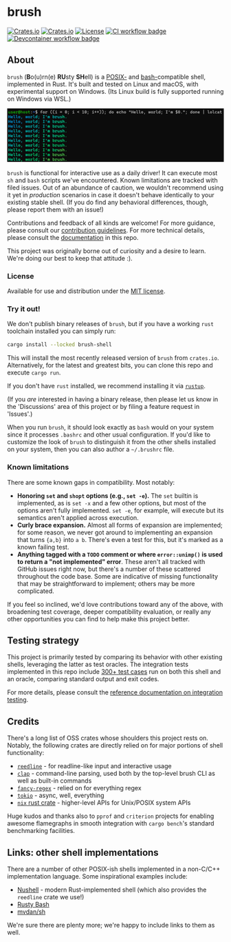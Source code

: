# brush

[![Crates.io](https://img.shields.io/crates/v/brush-shell?style=flat-square)](https://crates.io/crates/brush-shell)
[![Crates.io](https://img.shields.io/crates/d/brush-shell?style=flat-square)](https://crates.io/crates/brush-shell)
[![License](https://img.shields.io/badge/license-MIT-blue?style=flat-square)](LICENSE)
[![CI workflow badge](https://github.com/reubeno/brush/actions/workflows/ci.yaml/badge.svg)](https://github.com/reubeno/brush/actions/workflows/ci.yaml)
[![Devcontainer workflow badge](https://github.com/reubeno/brush/actions/workflows/devcontainer.yaml/badge.svg)](https://github.com/reubeno/brush/actions/workflows/devcontainer.yaml)

## About

`brush` (**B**o(u)rn(e) **RU**sty **SH**ell) is a [POSIX-](https://pubs.opengroup.org/onlinepubs/9699919799/utilities/V3_chap02.html) and [bash-](https://www.gnu.org/software/bash/)compatible shell,
implemented in Rust. It's built and tested on Linux and macOS, with experimental support on Windows. (Its Linux build is fully supported running on Windows via WSL.)

![screenshot](./docs/extras/brush-screenshot.png)

`brush` is functional for interactive use as a daily driver! It can execute most `sh` and `bash` scripts we've
encountered. Known limitations are tracked with filed issues. Out of an abundance of caution, 
we wouldn't recommend using it yet in _production_ scenarios in case it doesn't behave identically
to your existing stable shell. (If you do find any behavioral differences, though, please report them with an
issue!)

Contributions and feedback of all kinds are welcome! For more guidance, please consult our
[contribution guidelines](CONTRIBUTING.md). For more technical details, please consult the
[documentation](docs/README.md) in this repo.

This project was originally borne out of curiosity and a desire to learn. We're doing our best to keep that
attitude :).

### License

Available for use and distribution under the [MIT license](LICENSE).

### Try it out!

We don't publish binary releases of `brush`, but if you have a working `rust` toolchain installed you can simply run:

```bash
cargo install --locked brush-shell
```

This will install the most recently released version of `brush` from `crates.io`. Alternatively, for the latest and
greatest bits, you can clone this repo and execute `cargo run`.

If you don't have `rust` installed, we recommend installing it via [`rustup`](https://rustup.rs/).

(If you *are* interested in having a binary release, then please let us know in the 'Discussions' area of this
project or by filing a feature request in 'Issues'.)

When you run `brush`, it should look exactly as `bash` would on your system since it processes `.bashrc` and
other usual configuration. If you'd like to customize the look of `brush` to distinguish it from the other shells
installed on your system, then you can also author a `~/.brushrc` file.

### Known limitations

There are some known gaps in compatibility. Most notably:

* **Honoring `set` and `shopt` options (e.g., `set -e`).**
  The `set` builtin is implemented, as is `set -x` and a few other options, but most of the options aren't fully implemented. `set -e`, for example, will execute but its semantics aren't applied across execution.
* **Curly brace expansion.**
  Almost all forms of expansion are implemented; for some reason, we never got around to implementing an expansion that turns `{a,b}` into `a b`. There's even a test for this, but it's marked as a known failing test.
* **Anything tagged with a `TODO` comment or where `error::unimp()` is used to return a "not implemented" error**.
  These aren't all tracked with GitHub issues right now, but there's a number of these scattered throughout the code base. Some are indicative of missing functionality that may be straightforward to implement; others may be more complicated.

If you feel so inclined, we'd love contributions toward any of the above, with broadening test coverage, deeper compatibility evaluation, or really any other opportunities you can find to help make this project better.

## Testing strategy

This project is primarily tested by comparing its behavior with other existing shells, leveraging the latter as test oracles. The integration tests implemented in this repo include [300+ test cases](brush-shell/tests/cases) run on both this shell and an oracle, comparing standard output and exit codes.

For more details, please consult the [reference documentation on integration testing](docs/reference/integration-testing.md).

## Credits

There's a long list of OSS crates whose shoulders this project rests on. Notably, the following crates are directly relied on for major portions of shell functionality:

* [`reedline`](https://github.com/nushell/reedline) - for readline-like input and interactive usage
* [`clap`](https://github.com/clap-rs/clap) - command-line parsing, used both by the top-level brush CLI as well as built-in commands
* [`fancy-regex`](https://github.com/fancy-regex/fancy-regex) - relied on for everything regex
* [`tokio`](https://github.com/tokio-rs/tokio) - async, well, everything
* [`nix` rust crate](https://github.com/nix-rust/nix) - higher-level APIs for Unix/POSIX system APIs

Huge kudos and thanks also to `pprof` and `criterion` projects for enabling awesome flamegraphs in smooth integration with `cargo bench`'s standard benchmarking facilities.

## Links: other shell implementations

There are a number of other POSIX-ish shells implemented in a non-C/C++ implementation language. Some inspirational examples include:

* [Nushell](https://www.nushell.sh/) - modern Rust-implemented shell (which also provides the `reedline` crate we use!)
* [Rusty Bash](https://github.com/shellgei/rusty_bash)
* [mvdan/sh](https://github.com/mvdan/sh)

We're sure there are plenty more; we're happy to include links to them as well.

